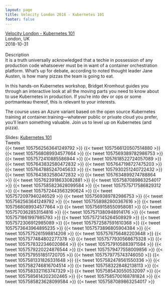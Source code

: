 ```yaml
---
layout: page
title: Velocity London 2018 - Kubernetes 101
footer: false
---
```



<div class="views-field views-field-nothing">        <span class="field-content views-field-field-details"><a href="https://conferences.oreilly.com/velocity/vl-eu/public/schedule/detail/71149">Velocity London - Kubernetes 101</a><br>London, UK<br><span class="date-display-start">2018-10-31</span></span></div>

<br>
Description
<br>
It is a truth universally acknowledged that a techie in possession of any production code whatsoever must be in want of a container orchestration platform. What’s up for debate, according to noted thought leader Jane Austen, is how many pizzas the team is going to eat.
<br>

In this hands-on Kubernetes workshop, Bridget Kromhout guides you through an interactive look at all the moving parts you need to know about to use Kubernetes in production. If you’re into dev or ops or some portmanteau thereof, this is relevant to your interests.
<br>

The course uses an Azure variant based on the open source Kubernetes training at container.training—whatever public or private cloud you prefer, you’ll learn something valuable. Join us to level up on Kubernetes (and pizza).
<br>

Slides: <a href="http://velocityeu2018.container.training/">Kubernetes 101</a>
<br>
Tweets
<br>
{{< tweet 1057562563641249792 >}}
{{< tweet 1057566120507514880 >}}
{{< tweet 1057568089934577664 >}}
{{< tweet 1057569389782986753 >}}
{{< tweet 1057572410885586944 >}}
{{< tweet 1057618522724057089 >}}
{{< tweet 1057643832580472832 >}}
{{< tweet 1057647198727475203 >}}
{{< tweet 1057647885247045633 >}}
{{< tweet 1057930251240722432 >}}
{{< tweet 1057643832580472832 >}}
{{< tweet 1057634899274788864 >}}
{{< tweet 1057623918633082881 >}}
{{< tweet 1057587089863254017 >}}
{{< tweet 1057585823628099584 >}}
{{< tweet 1057575717586829312 >}}
{{< tweet 1057572443563290624 >}}
{{< tweet 1057572097940246529 >}}
{{< tweet 1057569389782986753 >}}
{{< tweet 1057562563641249792 >}}
{{< tweet 1057558982800367616 >}}
{{< tweet 1057568089934577664 >}}
{{< tweet 1057569158550958081 >}}
{{< tweet 1057570362853154816 >}}
{{< tweet 1057571380948914176 >}}
{{< tweet 1057571861997985793 >}}
{{< tweet 1057572145264508929 >}}
{{< tweet 1057572306912985089 >}}
{{< tweet 1057572587591610368 >}}
{{< tweet 1057573643964895235 >}}
{{< tweet 1057573896805904384 >}}
{{< tweet 1057575261598814208 >}}
{{< tweet 1057576756482203648 >}}
{{< tweet 1057577484802277378 >}}
{{< tweet 1057577930568675328 >}}
{{< tweet 1057578322346020864 >}}
{{< tweet 1057579105883971584 >}}
{{< tweet 1057579220224876544 >}}
{{< tweet 1057579477558009856 >}}
{{< tweet 1057579551851720705 >}}
{{< tweet 1057579775743746050 >}}
{{< tweet 1057581331826331648 >}}
{{< tweet 1057582478561550336 >}}
{{< tweet 1057582746816704514 >}}
{{< tweet 1057583228482138113 >}}
{{< tweet 1057583321163747329 >}}
{{< tweet 1057585430550532097 >}}
{{< tweet 1057585614202302465 >}}
{{< tweet 1057585700168781824 >}}
{{< tweet 1057585823628099584 >}}
{{< tweet 1057587089863254017 >}}

